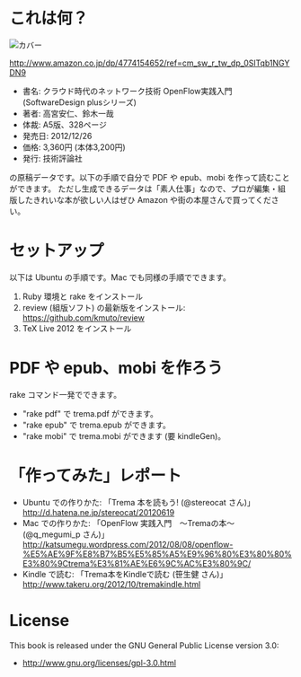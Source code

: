 # これは何？

![カバー](https://raw.github.com/yasuhito/trema-book/master/cover.png "本のカバー")

http://www.amazon.co.jp/dp/4774154652/ref=cm_sw_r_tw_dp_0SlTqb1NGYDN9

 * 書名: クラウド時代のネットワーク技術 OpenFlow実践入門 (SoftwareDesign plusシリーズ)
 * 著者: 高宮安仁、鈴木一哉
 * 体裁: A5版、328ページ
 * 発売日: 2012/12/26
 * 価格: 3,360円 (本体3,200円)
 * 発行: 技術評論社

の原稿データです。以下の手順で自分で PDF や epub、mobi を作って読むことができます。
ただし生成できるデータは「素人仕事」なので、プロが編集・組版したきれいな本が欲しい人はぜひ Amazon や街の本屋さんで買ってください。


# セットアップ

以下は Ubuntu の手順です。Mac でも同様の手順でできます。

 1. Ruby 環境と rake をインストール
 2. review (組版ソフト) の最新版をインストール: https://github.com/kmuto/review
 3. TeX Live 2012 をインストール


# PDF や epub、mobi を作ろう

rake コマンド一発でできます。

 * "rake pdf" で trema.pdf ができます。
 * "rake epub" で trema.epub ができます。
 * "rake mobi" で trema.mobi ができます (要 kindleGen)。


# 「作ってみた」レポート

 * Ubuntu での作りかた: 「Trema 本を読もう! (@stereocat さん)」 http://d.hatena.ne.jp/stereocat/20120619
 * Mac での作りかた: 「OpenFlow 実践入門　〜Tremaの本〜 (@q_megumi_p さん)」 http://katsumegu.wordpress.com/2012/08/08/openflow-%E5%AE%9F%E8%B7%B5%E5%85%A5%E9%96%80%E3%80%80%E3%80%9Ctrema%E3%81%AE%E6%9C%AC%E3%80%9C/
 * Kindle で読む: 「Trema本をKindleで読む (笹生健 さん)」http://www.takeru.org/2012/10/tremakindle.html


# License

This book is released under the GNU General Public License version 3.0:

 * http://www.gnu.org/licenses/gpl-3.0.html
